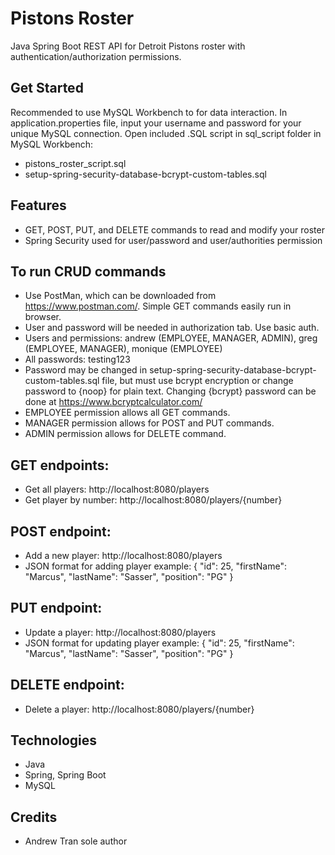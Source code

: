 # Pistons Roster
Java Spring Boot REST API for Detroit Pistons roster with authentication/authorization permissions.

## Get Started
Recommended to use MySQL Workbench to for data interaction.
In application.properties file, input your username and password for your unique MySQL connection.
Open included .SQL script in sql_script folder in MySQL Workbench:  
* pistons_roster_script.sql
* setup-spring-security-database-bcrypt-custom-tables.sql

## Features
* GET, POST, PUT, and DELETE commands to read and modify your roster
* Spring Security used for user/password and user/authorities permission

## To run CRUD commands 
* Use PostMan, which can be downloaded from https://www.postman.com/. Simple GET commands easily run in browser.
* User and password will be needed in authorization tab. Use basic auth. 
* Users and permissions: andrew (EMPLOYEE, MANAGER, ADMIN), greg (EMPLOYEE, MANAGER), monique (EMPLOYEE)
* All passwords: testing123
* Password may be changed in setup-spring-security-database-bcrypt-custom-tables.sql file, but must use bcrypt encryption or change password to {noop} for plain text. Changing {bcrypt} password can be done at https://www.bcryptcalculator.com/
* EMPLOYEE permission allows all GET commands.
* MANAGER permission allows for POST and PUT commands.
* ADMIN permission allows for DELETE command.

## GET endpoints:
* Get all players: http://localhost:8080/players
* Get player by number: http://localhost:8080/players/{number}

## POST endpoint:
* Add a new player: http://localhost:8080/players
* JSON format for adding player example: 
    {
      "id": 25,
      "firstName": "Marcus",
      "lastName": "Sasser",
      "position": "PG"
      }

## PUT endpoint:
* Update a player: http://localhost:8080/players
* JSON format for updating player example: 
    {
      "id": 25,
      "firstName": "Marcus",
      "lastName": "Sasser",
      "position": "PG"
      }

## DELETE endpoint:
* Delete a player: http://localhost:8080/players/{number}

## Technologies
* Java
* Spring, Spring Boot
* MySQL

## Credits
* Andrew Tran sole author
